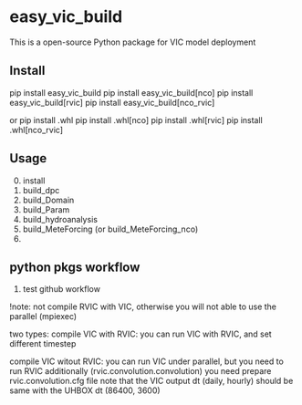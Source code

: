 # easy_vic_build

This is a open-source Python package for VIC model deployment

## Install

pip install easy_vic_build
pip install easy_vic_build[nco]
pip install easy_vic_build[rvic]
pip install easy_vic_build[nco_rvic]

or
pip install .whl
pip install .whl[nco]
pip install .whl[rvic]
pip install .whl[nco_rvic]

## Usage

0. install
1. build_dpc
2. build_Domain
3. build_Param
4. build_hydroanalysis
5. build_MeteForcing (or build_MeteForcing_nco)
6.

## python pkgs workflow

1. test github workflow

!note: not compile RVIC with VIC, otherwise you will not able to use the parallel (mpiexec)

two types:
compile VIC with RVIC:
you can run VIC with RVIC, and set different timestep

compile VIC witout RVIC:
you can run VIC under parallel, but you need to run RVIC additionally (rvic.convolution.convolution)
you need prepare rvic.convolution.cfg file
note that the VIC output dt (daily, hourly) should be same with the UHBOX dt (86400, 3600)
